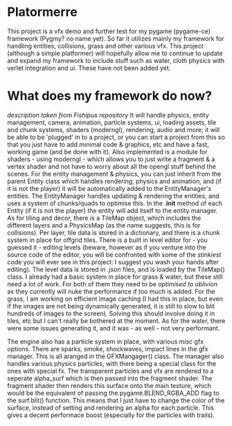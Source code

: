 # Platormerre
This project is a vfx demo and further test for my pygame (pygame-ce) framework (Pygmy? no name yet). So far it utilizes mainly my framework for handling entities, collisions, grass and other various vfx. This project (although a simple platformer) will hopefully allow me to continue to update and expand my framework to include stuff such as water, cloth physics with verlet integration and ui. These have not been added yet.

# What does my framework do now?
*description taken from Fishipus repository*
It will handle physics, entity management, camera, animation, particle systems, ui, loading assets, tile and chunk systems, shaders (moderngl), rendering, audio and more; it will be able to be 'plugged' in to a project, or you can start a project from this so that you just have to add minimal code & graphics, etc and have a fast, working game (and be done with it). Also implemented is a module for shaders - using moderngl - which allows you to just write a fragment & a vertex shader and not have to worry about all the opengl stuff behind the scenes. For the entity management & physics, you can just inherit from the parent Entity class which handles rendering, physics and animation, and (if it is not the player) it will be automatically added to the EntityManager's entities. The EntityManager handles updating & rendering the entities, and uses a system of chunks/quads to optimise this. In the .__init__ method of each Entity (if it is not the player) the entity will add itself to the entity manager. As for tiling and decor, there is a TileMap object, which includes the different layers and a PhysicsMap (as the name suggests, this is for collisions). Per layer, tile data is stored in a dictionary, and there is a chunk system in place for offgrid tiles. There is a built in level editor for - you guessed it - editing levels (beware, however as if you venture into the source code of the editor, you will be confronted with some of the *stinkiest* code you will ever see in this project: I suggest you wash your hands after editing). The level data is stored in *.json* files, and is loaded by the TileMap() class. I already had a basic system in place for grass & water, but these still need a lot of work. For both of them they need to be *optimised to oblivion* as they currently will nuke the performance if too much is added. For the grass, I am working on efficient image caching (I had this in place, but even if the images are not being dynamically generated, it is still to slow to blit hundreds of images to the screen). Solving this should involve doing it in tiles, etc but I can't really be bothered at the moment. As for the water, there were some issues generating it, and it was - as well - not very performant. 

The engine also has a particle system in place, with various *misc* gfx options. There are sparks, smoke, shockwaves, impact lines in the gfx manager. This is all aranged in the GFXMangager() class. The manager also handles various physics particles, with there being a special class for the ones with special fx. The transparent particles and vfx are rendered to a seperate alpha_surf which is then passed into the fragment shader. The fragment shader then renders this surface onto the main texture, which would be the equivalent of passing the pygame.BLEND_RGBA_ADD flag to the surf.blit() function. This means that I just have to change the color of the surface, instead of setting and rendering an alpha for each particle. This gives a decent performace boost (especially for the particles with trails).
